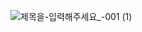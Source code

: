 ![제목을-입력해주세요_-001 (1)](https://user-images.githubusercontent.com/67040465/151361516-aa320940-5fe0-4a85-9d0f-4979251c389c.jpg)
